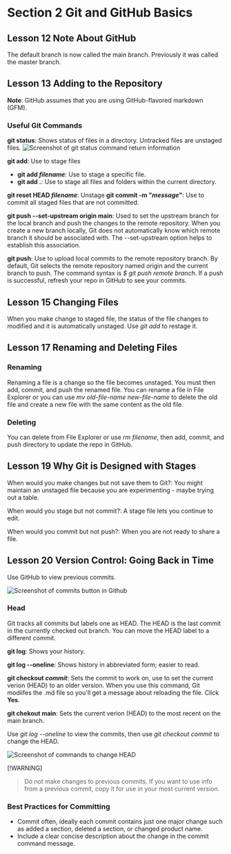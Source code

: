 # Section 2 Git and GitHub Basics

## Lesson 12 Note About GitHub  
The default branch is now called the main branch. Previously it was called the master branch.

## Lesson 13 Adding to the Repository

**Note**: GitHub assumes that you are using GitHub-flavored markdown (GFM).

### Useful Git Commands

**git status**: Shows status of files in a directory. Untracked files are unstaged files.
![Screenshot of git status command return information](https://github.com/susanne-sundseth/Git-GH-for-writers.git/assets/git_status_return_example.png)

**git add**: Use to stage files
* **git add _filename_**: Use to stage a specific file.
* **git add .**: Use to stage all files and folders within the current directory.

**git reset HEAD _filename_**: Unstage
**git commit -m "_message_"**: Use to commit all staged files that are not committed. 

**git push --set-upstream origin main**: Used to set the upstream branch for the local branch and push the changes to the remote repository. When you create a new branch locally, Git does not automatically know which remote branch it should be associated with. The --set-upstream option helps to establish this association.

**git push**: Use to upload local commits to the remote repository branch. By default, Git selects the remote repository named origin and the current branch to push. The command syntax is _$ git push remote branch_. If a push is successful, refresh your repo in GitHub to see your commits. 

## Lesson 15 Changing Files

When you make change to staged file, the status of the file changes to modified and it is automatically unstaged. Use _git add_ to restage it.

## Lesson 17 Renaming and Deleting Files

### Renaming
Renaming a file is a change so the file becomes unstaged. You must then add, commit, and push the renamed file. You can rename a file in File Explorer or you can use _mv old-file-name new-file-name_ to delete the old file and create a new file with the same content as the old file.

### Deleting

You can delete from File Explorer or use _rm filename_, then add, commit, and push directory to update the repo in GitHub.

## Lesson 19 Why Git is Designed with Stages

When would you make changes but not save them to Git?: You might maintain an unstaged file because you are experimenting - maybe trying out a table.

When would you stage but not commit?: A stage file lets you continue to edit.

When would you commit but not push?: When you are not ready to share a file.

## Lesson 20 Version Control: Going Back in Time

Use GitHub to view previous commits. 

![Screenshot of commits button in Github](https://github.com/susanne-sundseth/Git-GH-for-writers.git/assets/access_commits_in_gh.png)

### Head
Git tracks all commits but labels one as HEAD. The HEAD is the last commit in the currently checked out branch. You can move the HEAD label to a different commit.

**git log**: Shows your history.

**git log --oneline**: Shows history in abbreviated form; easier to read.

**git checkout _commit_**: Sets the commit to work on, use to set the current verion (HEAD) to an older version. When you use this command, Git modiifes the .md file so you'll get a message about reloading the file. Click **Yes**.

**git chekout main**: Sets the current verion (HEAD) to the most recent on the main branch.

Use _git log --oneline_ to view the commits, then use _git checkout commit_ to change the HEAD.

![Screenshot of commands to change HEAD](https://github.com/susanne-sundseth/Git-GH-for-writers.git/assets/change_head_example.png)

[!WARNING]
> Do not make changes to previous commits. If you want to use info from a previous commit, copy it for use in your most current version.

### Best Practices for Committing
* Commit often, ideally each commit contains just one major change such as added a section, deleted a section, or changed product name.
* Include a clear concise description about the change in the commit command message. 










